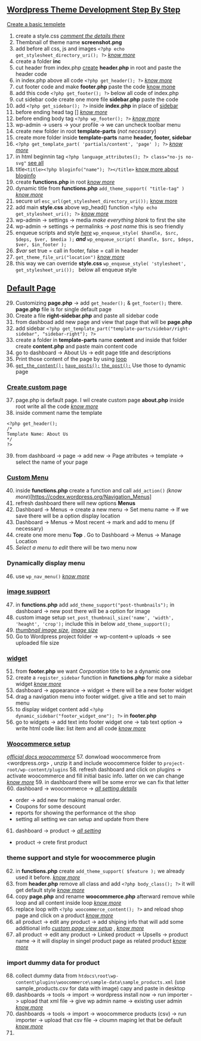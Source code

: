  ## [Wordpress Theme Development Step By Step](https://codex.wordpress.org/Theme_Development)

[Create a basic templete](https://codex.wordpress.org/Theme_Development#Basic_Templates)

 1. create a style.css [*comment the details there*](https://codex.wordpress.org/Theme_Development)
 2. Thembnail of theme name **screenshot.png** 
 3. add before all css, js and images ```<?php echo get_stylesheet_directory_uri(); ?>```  [*know more*](https://codex.wordpress.org/Function_Reference)
 4. create a folder **inc**
 5. cut header from index.php [create](https://codex.wordpress.org/Theme_Development#Template_File_Checklist) **header.php** in root and paste the header code
 6. in index.php above all code ```<?php get_header(); ?>``` [*know more*](https://codex.wordpress.org/Function_Reference/get_header)
 7. cut footer code and make **footer.php** paste the code [know mone](https://codex.wordpress.org/Function_Reference/get_footer)
 8. add this code ```<?php get_footer(); ?>``` below all code of index.php
 9. cut sidebar code create one more file **sidebar.php** paste the code
 10. add ```<?php get_sidebar(); ?>``` inside **index.php** in place of [sidebar](https://developer.wordpress.org/reference/functions/get_sidebar/)
 12. before ending head tag [<?php wp_head(); ?>] [*know more*](https://codex.wordpress.org/Function_Reference/wp_head)
 13. before ending body tag ```<?php wp_footer(); ?>``` [*know more*](https://codex.wordpress.org/Function_Reference/wp_footer)
 14. wp-admin -> users -> your profile -> we can uncheck toolbar menu
 15. create new folder in root **template-parts** (*not necessary*)
 16. create more folder inside **template-parts** name **header, footer, sidebar** 
 17. ```<?php get_template_part( 'partials/content', 'page' ); ?>``` [*know more*](https://codex.wordpress.org/tr:Fonksiyon_Referans/get_template_part)
 18. in html beginnin tag ```<?php language_attributes(); ?> class="no-js no-svg"``` [see all](https://codex.wordpress.org/Theme_Development#Document_Head_.28header.php.29)
 19. title```<title><?php bloginfo("name"); ?></title>``` [know more about bloginfo](https://developer.wordpress.org/reference/functions/get_bloginfo/)
 20. create **functions.php** in root [*know more*](https://developer.wordpress.org/themes/basics/theme-functions/)
 21. dynamic title from **functions.php**  ```add_theme_support( "title-tag" )``` [*know more*](https://codex.wordpress.org/Theme_Features)
 22. secure url ```esc_url(get_stylesheet_directory_uri());``` [know more](https://codex.wordpress.org/Function_Reference/esc_url)
 23. add main **style.css** above wp_head() function ```<?php echo get_stylesheet_uri(); ?>``` [*know more*](https://codex.wordpress.org/Function_Reference/get_stylesheet_uri)
 24. wp-admin -> settings -> media *make everything blank* to first the site
 25. wp-admin -> settings -> permalinks -> *post name* this is seo friendly
 26. enqueue scripts and style [*here*](https://developer.wordpress.org/reference/functions/wp_enqueue_script/)
 ```wp_enqueue_style( $handle, $src, $deps, $ver, $media );```
 ***and***
 ```wp_enqueue_script( $handle, $src, $deps, $ver, $in_footer );``` 
 27. *$var* set true = call in footer, false = call in header
 27. ```get_theme_file_uri("location")``` [*know more*](https://codex.wordpress.org/Function_Reference/get_theme_file_uri)
 28. this way we can override **style.css** ```wp_enqueue_style( 'stylesheet', get_stylesheet_uri()); ``` below all enqueue style


## [Default Page](https://codex.wordpress.org/Pages)

 29. Customizing **page.php** -> add ```get_header();``` & ```get_footer();``` there. **page.php** file is for single default page
 30. Create a file **right-sidebar.php** and paste all sidebar code
 31. from dashboad add new page and view that page that will be **page.php**
 32. add sidebar ```<?php get_template_part("template-parts/sidebar/right-sidebar", "sidebar-right"); ?>```
 33. create a folder in **template-parts** name **content** and inside that folder create **content.php** and paste main content code
 34. go to dashboard -> About Us -> edit page title and descriptions
 35. Print those content of the page by using [loop](https://codex.wordpress.org/The_Loop_in_Action)
 36. [```get_the_content();```](https://codex.wordpress.org/Function_Reference/get_the_content) [```have_posts();```](https://codex.wordpress.org/Function_Reference/have_posts) [```the_post();```](https://codex.wordpress.org/Plugin_API/Action_Reference/the_post) Use those to dynamic page

 ### [Create custom page](https://developer.wordpress.org/themes/template-files-section/page-template-files/)

 37. page.php is default page. I wil create custom page **about.php** inside root write all the code [*know more*](https://developer.wordpress.org/themes/template-files-section/page-template-files/)
 38. inside comment name the template
 ```
 <?php get_header(); 
 /*
 Template Name: About Us
 */
 ?>
 ```  
 39. from dashboard -> page -> add new -> Page atributes -> template -> select the name of your page
 
 ### [Custom Menu](https://codex.wordpress.org/WordPress_Menu_User_Guide)

 40. inside **functions.php** create a function and call ```add_action()``` *(know more*)[https://codex.wordpress.org/Navigation_Menus]
 41. refresh dashboard there will new options **Menus**
 42. Dashboard -> Menus -> create a new menu -> Set menu name -> If we save there will be a option display location
 43. Dashboard -> Menus -> Most recent -> mark and add to menu (if necessary)
 44. create one more menu **Top** . Go to  Dashboard -> Menus -> Manage Location 
 45. *Select a menu to edit* there will be two menu now

### Dynamically display menu

 46. use ```wp_nav_menu()``` [*know more*](https://developer.wordpress.org/reference/functions/wp_nav_menu/)

### [image support](https://codex.wordpress.org/Post_Thumbnails)

 47. in **functions.php** add ```add_theme_support("post-thumbnails");``` in dashboard -> new post there will be a option for image
 48. custom image setup ```set_post_thumbnail_size('name', 'width', 'heaght', 'crop');``` include this in below ```add_theme_support();```
 49. [*thumbnail image size*](https://codex.wordpress.org/Function_Reference/set_post_thumbnail_size), [*image size*](https://codex.wordpress.org/User:Esmi/add_image_size())
 50. Go to Wordpress project folder -> wp-content-> uploads -> see uploaded file size

### [widget](https://codex.wordpress.org/Widgets_API)

 51. from **footer.php** we want *Corporation* title to be a dynamic one
 52. create a ```register_sidebar``` function in **functions.php** for make a sidebar widget [*know more*](https://codex.wordpress.org/Function_Reference/register_sidebar)
 53. dashboard -> appearance -> widget -> there will be a new footer widget 
 54. drag a navigation menu into footer widget. give a title and set to main menu
 55. to display widget content add ```<?php dynamic_sidebar("footer_widget_one"); ?>``` in **footer.php**
 56. go to widgets -> add text into footer widget one -> tab text option -> write html code like: list item and all code [*know more*](https://codex.wordpress.org/WordPress_Widgets#Existing_Widgets_in_Existing_Widget_Areas)


### [Woocommerce setup](https://wordpress.org/plugins/woocommerce/)

[*official docs woocommerce*](https://docs.woocommerce.com/documentation/plugins/woocommerce/getting-started/)
 57. donwload woocommerce from <wordpress.org> , unzip it and include woocommerce folder to ```project-root/wp-content/plugins```
 58. refresh dashboard and click on plugins -> activate woocommerce and fill initial basic info. latter on we can change [*know more*](https://docs.woocommerce.com/document/start-with-woocommerce-in-5-steps/)
 59. in dashboard there will be some error we can fix that letter
 60. dashboard -> woocommerce -> [*all setting details*](https://docs.woocommerce.com/document/configuring-woocommerce-settings/)
  - order -> add new for making manual order.
  - Coupons for some descount
  - reports for showing the performance ot the shop
  - setting all setting we can setup and update from there
 61. dashboard -> product -> [*all setting*](https://docs.woocommerce.com/document/managing-products/)
  - product -> crete first product

### theme support and style for woocommerce plugin

 62. in **functions.php** create ```add_theme_support( $feature );```  we already used it before. [*know more*](https://developer.wordpress.org/reference/functions/add_theme_support/)
 63. from **header.php** remove all class and add ```<?php body_class(); ?>``` it will get default style [*know more*](https://woocommerce.wp-a2z.org/oik_api/body_class/)
 64. copy **page.php** and rename **woocommerce.php** afterward remove while loop and all content inside loop [*know more*](https://docs.woocommerce.com/document/third-party-custom-theme-compatibility/)
 65. replace loop with ```<?php woocommerce_content(); ?>``` and reload shop page and click on a product [*know more*](https://woocommerce.wp-a2z.org/oik_api/woocommerce_content/)
 66. all product -> edit any product -> add shiping info that will add some additional info [*custom page view setup*](https://docs.woocommerce.com/document/editing-product-data-tabs/) , [*know more*](https://docs.woocommerce.com/document/per-product-shipping/)
 67. all product -> edit any product -> Linked product -> Upsells -> product name -> it will display in singel product page as related product [*know more*](https://docs.woocommerce.com/document/related-products-up-sells-and-cross-sells/)

### import dummy data for product

 68. collect dummy data from ```htdocs\root\wp-content\plugins\woocommerce\sample-data\sample_products.xml``` (use sample_products.csv for data with image) capy and paste in desktop
 69. dashboards -> tools -> import -> wordpress install now -> run importer -> upload that xml file -> give wp admin name -> existing user admin [*know more*](https://docs.woocommerce.com/document/importing-woocommerce-sample-data/)
 70. dashboards -> tools -> import -> woocommerce products (csv) -> run importer -> upload that csv file -> cloumn maping let that be default [*know more*](https://docs.woocommerce.com/document/importing-woocommerce-sample-data/)
 71. 